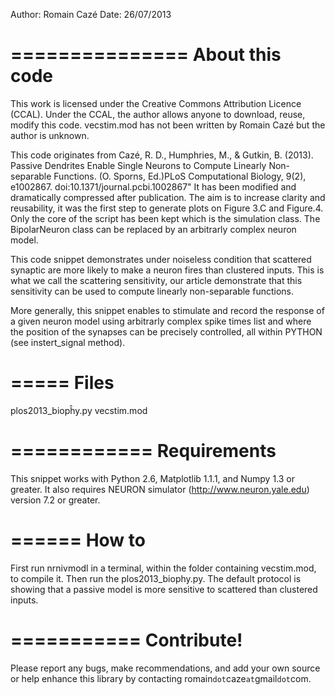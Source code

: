 Author: Romain Cazé 
Date: 26/07/2013

===============
About this code
===============

This work is licensed under the Creative Commons Attribution Licence (CCAL). 
Under the CCAL, the author allows anyone to download, reuse, modify this code.
vecstim.mod has not been written by Romain Cazé but the author is unknown.

This code originates from Cazé, R. D., Humphries, M., & Gutkin, B. (2013). Passive Dendrites Enable Single Neurons to Compute Linearly Non-separable Functions. 
(O. Sporns, Ed.)PLoS Computational Biology, 9(2), e1002867. doi:10.1371/journal.pcbi.1002867"
It has been modified and dramatically compressed after publication.
The aim is to increase clarity and reusability, it was the first step to generate plots on Figure 3.C and Figure.4.
Only the core of the script has been kept which is the simulation class.
The BipolarNeuron class can be replaced by an arbitrarly complex neuron model.

This code snippet demonstrates under noiseless condition that scattered synaptic are more likely to make a neuron fires than clustered inputs.
This is what we call the scattering sensitivity, our article demonstrate that this sensitivity can be used to compute linearly non-separable functions.

More generally, this snippet enables to stimulate and record the response of a given neuron model using arbitrarly complex 
spike times list and where the position of the synapses can be precisely controlled, all within PYTHON (see instert_signal method).

=====
Files
=====

plos2013_biopĥy.py
vecstim.mod

============
Requirements
============

This snippet works with Python 2.6, Matplotlib 1.1.1, and Numpy 1.3 or greater.
It also requires NEURON simulator (http://www.neuron.yale.edu) version 7.2 or greater.

======
How to 
======

First run nrnivmodl in a terminal, within the folder containing vecstim.mod, to compile it.
Then run the plos2013_biophy.py. 
The default protocol is showing that a passive model is more sensitive to scattered than clustered inputs. 

===========
Contribute!
===========

Please report any bugs, make recommendations, and add your own source or help
enhance this library by contacting romain`dot`caze`at`gmail`dot`com. 



